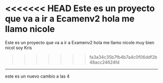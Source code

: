<<<<<<< HEAD
Este es un proyecto que va a ir a Ecamenv2
hola me llamo nicole
=======
Este es un proyecto que va a ir a Examenv2
hola me llamo nicole
muy bien nicol soy Kris
>>>>>>> fa3a34c35b7fb4b7a4c0f06ddf2b48acc24624fd
----
este es un nuevo cambio a las 4